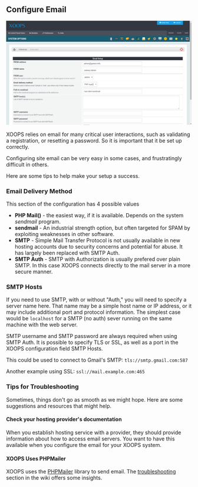 ## Configure Email

![XOOPS Email Configuration](../../assets/xoops-04-email-setup.png)

XOOPS relies on email for many critical user interactions, such as validating a registration,
or resetting a password. So it is important that it be set up correctly.

Configuring site email can be very easy in some cases, and frustratingly difficult in others.

Here are some tips to help make your setup a success.

### Email Delivery Method

This section of the configuration has 4 possible values

- **PHP Mail()** - the easiest way, if it is available. Depends on the system *sendmail* program.
- **sendmail** - An industrial strength option, but often targeted for SPAM by exploiting weaknesses in other software.
- **SMTP** - Simple Mail Transfer Protocol is not usually available in new hosting accounts due to security concerns and potential for abuse. It has largely been replaced with SMTP Auth.
- **SMTP Auth** - SMTP with Authorization is usually prefered over plain SMTP. In this case XOOPS connects directly to the mail server in a more secure manner.

### SMTP Hosts

If you need to use SMTP, with or without "Auth," you will need to specify a server name here.
That name may be a simple host name or IP address, or it may include additional port and
protocol information. The simplest case would be `localhost` for a SMTP (no auth) sever running
on the same machine with the web server.

SMTP username and SMTP password are always required when using SMTP Auth. It is possible to
specify TLS or SSL, as well as a port in the XOOPS configuration field SMTP Hosts.

This could be used to connect to Gmail's SMTP: `tls://smtp.gmail.com:587`

Another example using SSL: `ssl://mail.example.com:465`

### Tips for Troubleshooting

Sometimes, things don't go as smooth as we might hope. Here are some suggestions
and resources that might help.

#### Check your hosting provider's documentation

When you establish hosting service with a provider, they should provide information about
how to access email servers. You want to have this available when you configure the email
for your XOOPS system.

#### XOOPS Uses PHPMailer

XOOPS uses the [PHPMailer](https://github.com/PHPMailer/PHPMailer) library to send email.
The [troubleshooting](https://github.com/PHPMailer/PHPMailer/wiki/Troubleshooting) section in
the wiki offers some insights.


